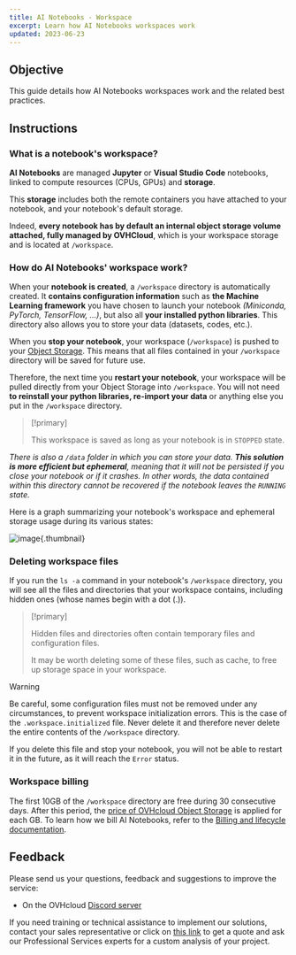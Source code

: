 ```yaml
---
title: AI Notebooks - Workspace
excerpt: Learn how AI Notebooks workspaces work
updated: 2023-06-23
---
```


## Objective

This guide details how AI Notebooks workspaces work and the related best practices.

## Instructions

### What is a notebook's workspace?

**AI Notebooks** are managed **Jupyter** or **Visual Studio Code** notebooks, linked to compute resources (CPUs, GPUs) and **storage**. 

This **storage** includes both the remote containers you have attached to your notebook, and your notebook's default storage.

Indeed, **every notebook has by default an internal object storage volume attached, fully managed by OVHCloud**, which is your workspace storage and is located at `/workspace`.

### How do AI Notebooks' workspace work?

When your **notebook is created**, a `/workspace` directory is automatically created. It **contains configuration information** such as **the Machine Learning framework** you have chosen to launch your notebook *(Miniconda, PyTorch, TensorFlow, ...)*, but also all **your installed python libraries**. This directory also allows you to store your data (datasets, codes, etc.).

When you **stop your notebook**, your workspace (`/workspace`) is pushed to your [Object Storage](/pages/public_cloud/ai_machine_learning/gi_02_concepts_data). This means that all files contained in your `/workspace` directory will be saved for future use.

Therefore, the next time you **restart your notebook**, your workspace will be pulled directly from your Object Storage into `/workspace`. You will not need **to reinstall your python libraries, re-import your data** or anything else you put in the `/workspace` directory.

> [!primary]
>
> This workspace is saved as long as your notebook is in `STOPPED` state.
>

*There is also a `/data` folder in which you can store your data. **This solution is more efficient but ephemeral**, meaning that it will not be persisted if you close your notebook or if it crashes. In other words, the data contained within this directory cannot be recovered if the notebook leaves the `RUNNING` state.*

Here is a graph summarizing your notebook's workspace and ephemeral storage usage during its various states:

![image](images/ai-notebooks_workspace.svg){.thumbnail}

### Deleting workspace files

If you run the `ls -a` command in your notebook's `/workspace` directory, you will see all the files and directories that your workspace contains, including hidden ones (whose names begin with a dot (.)). 

> [!primary]
>
> Hidden files and directories often contain temporary files and configuration files. 
> 
> It may be worth deleting some of these files, such as cache, to free up storage space in your workspace.
> 

> [!warning]
>
> Be careful, some configuration files must not be removed under any circumstances, to prevent workspace initialization errors. This is the case of the `.workspace.initialized` file. Never delete it and therefore never delete the entire contents of the `/workspace` directory.
> 
> If you delete this file and stop your notebook, you will not be able to restart it in the future, as it will reach the `Error` status.
>

### Workspace billing

The first 10GB of the `/workspace` directory are free during 30 consecutive days. After this period, the [price of OVHcloud Object Storage](https://www.ovhcloud.com/pl/public-cloud/prices/#439) is applied for each GB. To learn how we bill AI Notebooks, refer to the [Billing and lifecycle documentation](/pages/public_cloud/ai_machine_learning/notebook_guide_billing_concept).

## Feedback

Please send us your questions, feedback and suggestions to improve the service:

- On the OVHcloud [Discord server](https://discord.gg/ovhcloud)

If you need training or technical assistance to implement our solutions, contact your sales representative or click on [this link](https://www.ovhcloud.com/pl/professional-services/) to get a quote and ask our Professional Services experts for a custom analysis of your project.
